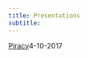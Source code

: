 ```yaml
---
title: Presentations
subtitle:
---
```


[Piracy](https://rawgit.com/spitalnyd/spitalnyd-piracy101-presentation/master/Spitalnyd-Piracy.html)4-10-2017
